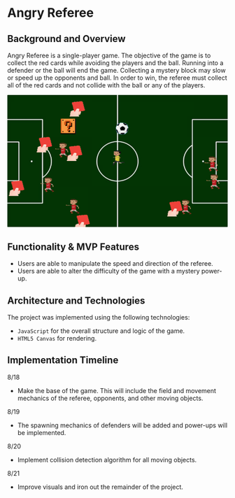 # Angry Referee
## Background and Overview
Angry Referee is a single-player game. The objective of the game is to collect
the red cards while avoiding the players and the ball. Running into a defender 
or the ball will end the game. Collecting a mystery block may slow or speed up 
the opponents and ball. In order to win, the referee must collect all of the red
cards and not collide with the ball or any of the players.

![](dist/angry_referee.png)

## Functionality & MVP Features
* Users are able to manipulate the speed and direction of the referee.
* Users are able to alter the difficulty of the game with a mystery power-up.

## Architecture and Technologies
The project was implemented using the following technologies:
* `JavaScript` for the overall structure and logic of the game.
* `HTML5 Canvas` for rendering.

## Implementation Timeline
8/18
* Make the base of the game. This will include the field and movement mechanics
of the referee, opponents, and other moving objects. 

8/19
* The spawning mechanics of defenders will be added and power-ups will be implemented.

8/20 
* Implement collision detection algorithm for all moving objects.

8/21
* Improve visuals and iron out the remainder of the project.